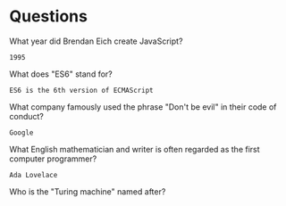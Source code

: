 # Questions

What year did Brendan Eich create JavaScript?

```
1995
```

What does "ES6" stand for?

```
ES6 is the 6th version of ECMAScript 
```

What company famously used the phrase "Don't be evil" in their code of conduct?

```
Google 
```

What English mathematician and writer is often regarded as the first computer programmer?

```
Ada Lovelace
```

Who is the "Turing machine" named after?

```

```
